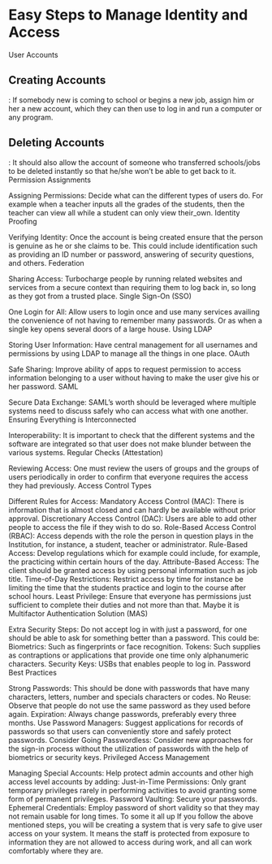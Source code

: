 # Easy Steps to Manage Identity and Access
User Accounts

## Creating Accounts
: If somebody new is coming to school or begins a new job, assign him or her a new account, which they can then use to log in and run a computer or any program.
## Deleting Accounts
: It should also allow the account of someone who transferred schools/jobs to be deleted instantly so that he/she won’t be able to get back to it.
Permission Assignments

</table> Assigning Permissions: Decide what can the different types of users do. For example when a teacher inputs all the grades of the students, then the teacher can view all while a student can only view their_own.
Identity Proofing

Verifying Identity: Once the account is being created ensure that the person is genuine as he or she claims to be. This could include identification such as providing an ID number or password, answering of security questions, and others.
Federation

Sharing Access: Turbocharge people by running related websites and services from a secure context than requiring them to log back in, so long as they got from a trusted place.
Single Sign-On (SSO)

One Login for All: Allow users to login once and use many services availing the convenience of not having to remember many passwords. Or as when a single key opens several doors of a large house.
Using LDAP

Storing User Information: Have central management for all usernames and permissions by using LDAP to manage all the things in one place.
OAuth

Safe Sharing: Improve ability of apps to request permission to access information belonging to a user without having to make the user give his or her password.
SAML

Secure Data Exchange: SAML’s worth should be leveraged where multiple systems need to discuss safely who can access what with one another.
Ensuring Everything is Interconnected

Interoperability: It is important to check that the different systems and the software are integrated so that user does not make blunder between the various systems.
Regular Checks (Attestation)

Reviewing Access: One must review the users of groups and the groups of users periodically in order to confirm that everyone requires the access they had previously.
Access Control Types

Different Rules for Access:
Mandatory Access Control (MAC): There is information that is almost closed and can hardly be available without prior approval.
Discretionary Access Control (DAC): Users are able to add other people to access the file if they wish to do so.
Role-Based Access Control (RBAC): Access depends with the role the person in question plays in the Institution, for instance, a student, teacher or administrator.
Rule-Based Access: Develop regulations which for example could include, for example, the practicing within certain hours of the day.
Attribute-Based Access: The client should be granted access by using personal information such as job title.
Time-of-Day Restrictions: Restrict access by time for instance be limiting the time that the students practice and login to the course after school hours.
Least Privilege: Ensure that everyone has permissions just sufficient to complete their duties and not more than that.
Maybe it is Multifactor Authentication Solution (MAS)

Extra Security Steps: Do not accept log in with just a password, for one should be able to ask for something better than a password. This could be:
Biometrics: Such as fingerprints or face recognition.
Tokens: Such supplies as contraptions or applications that provide one time only alphanumeric characters.
Security Keys: USBs that enables people to log in.
Password Best Practices

Strong Passwords: This should be done with passwords that have many characters, letters, number and specials characters or codes.
No Reuse: Observe that people do not use the same password as they used before again.
Expiration: Always change passwords, preferably every three months.
Use Password Managers: Suggest applications for records of passwords so that users can conveniently store and safely protect passwords.
Consider Going Passwordless: Consider new approaches for the sign-in process without the utilization of passwords with the help of biometrics or security keys.
Privileged Access Management

Managing Special Accounts: Help protect admin accounts and other high access level accounts by adding:
Just-in-Time Permissions: Only grant temporary privileges rarely in performing activities to avoid granting some form of permanent privileges.
Password Vaulting: Secure your passwords.
Ephemeral Credentials: Employ password of short validity so that they may not remain usable for long times.
To some it all up
If you follow the above mentioned steps, you will be creating a system that is very safe to give user access on your system. It means the staff is protected from exposure to information they are not allowed to access during work, and all can work comfortably where they are.

